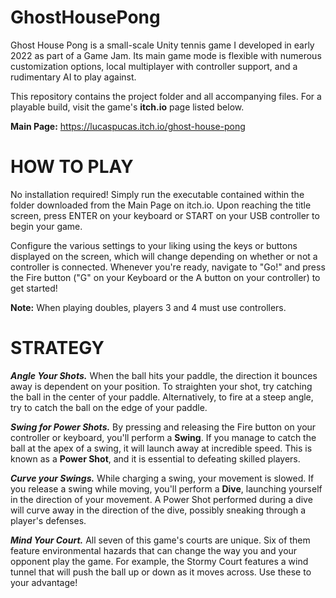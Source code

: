 # GhostHousePong
Ghost House Pong is a small-scale Unity tennis game I developed in early 2022 as part of a Game Jam. Its main game mode is flexible with numerous customization options, local multiplayer with controller support, and a rudimentary AI to play against.

This repository contains the project folder and all accompanying files. For a playable build, visit the game's **itch.io** page listed below.

**Main Page:** https://lucaspucas.itch.io/ghost-house-pong

HOW TO PLAY
===========
No installation required! Simply run the executable contained within the folder downloaded from the Main Page on itch.io. Upon reaching the title screen, press ENTER on your keyboard or START on your USB controller to begin your game.

Configure the various settings to your liking using the keys or buttons displayed on the screen, which will change depending on whether or not a controller is connected. Whenever you're ready, navigate to "Go!" and press the Fire button ("G" on your Keyboard or the A button on your controller) to get started!

**Note:** When playing doubles, players 3 and 4 must use controllers.

STRATEGY
===========

_**Angle Your Shots.**_ When the ball hits your paddle, the direction it bounces away is dependent on your position. To straighten your shot, try catching the ball in the center of your paddle. Alternatively, to fire at a steep angle, try to catch the ball on the edge of your paddle.

_**Swing for Power Shots.**_ By pressing and releasing the Fire button on your controller or keyboard, you'll perform a **Swing**. If you manage to catch the ball at the apex of a swing, it will launch away at incredible speed. This is known as a **Power Shot**, and it is essential to defeating skilled players.

_**Curve your Swings.**_ While charging a swing, your movement is slowed. If you release a swing while moving, you'll perform a **Dive**, launching yourself in the direction of your movement. A Power Shot performed during a dive will curve away in the direction of the dive, possibly sneaking through a player's defenses.

_**Mind Your Court.**_ All seven of this game's courts are unique. Six of them feature environmental hazards that can change the way you and your opponent play the game. For example, the Stormy Court features a wind tunnel that will push the ball up or down as it moves across. Use these to your advantage!
